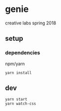 # genie

creative labs spring 2018

## setup

### dependencies
npm/yarn

```
yarn install
```

## dev

```
yarn start
yarn watch-css
```
